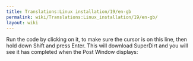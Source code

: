 ```yaml
---
title: Translations:Linux installation/19/en-gb
permalink: wiki/Translations:Linux_installation/19/en-gb/
layout: wiki
---
```


Run the code by clicking on it, to make sure the cursor is on this line,
then hold down Shift and press Enter. This will download SuperDirt and
you will see it has completed when the Post Window displays:
